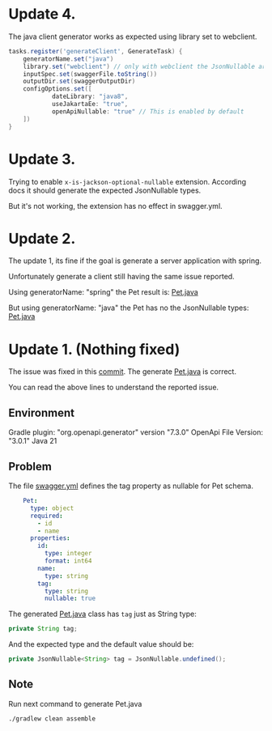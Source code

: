 # Update 4.

The java client generator works as expected using library set to webclient.

```groovy
tasks.register('generateClient', GenerateTask) {
    generatorName.set("java")
    library.set("webclient") // only with webclient the JsonNullable are generated properly
    inputSpec.set(swaggerFile.toString())
    outputDir.set(swaggerOutputDir)
    configOptions.set([
            dateLibrary: "java8",
            useJakartaEe: "true",
            openApiNullable: "true" // This is enabled by default
    ])
}
```

# Update 3.

Trying to enable `x-is-jackson-optional-nullable` extension. According docs it should generate the expected JsonNullable types.

But it's not working, the extension has no effect in swagger.yml.

# Update 2.

The update 1, its fine if the goal is generate a server application with spring.

Unfortunately generate a client still having the same issue reported.

Using generatorName: "spring" the Pet result is: [Pet.java](src/test/resources/Pet.java)

But using generatorName: "java" the Pet has no the JsonNullable types: [Pet.java](build/generated-src/swagger/src/main/java/org/openapitools/client/model/Pet.java)

# Update 1. (Nothing fixed)

The issue was fixed in this [commit](https://github.com/robertop87/opengen/commit/540a8dd4f6e51f4b95eff452f63e32a10dc50a48). The generate [Pet.java](src/test/resources/Pet.java) is correct.

You can read the above lines to understand the reported issue.


## Environment

Gradle plugin: "org.openapi.generator" version "7.3.0"
OpenApi File Version: "3.0.1"
Java 21

## Problem

The file [swagger.yml](swagger.yml) defines the tag property as nullable for Pet schema.

```yaml
    Pet:
      type: object
      required:
        - id
        - name
      properties:
        id:
          type: integer
          format: int64
        name:
          type: string
        tag:
          type: string
          nullable: true 
```

The generated [Pet.java](build/generated-src/swagger/src/main/java/org/openapitools/client/model/Pet.java) class has `tag` just as String type:

```java
private String tag;
```

And the expected type and the default value should be:

```java
private JsonNullable<String> tag = JsonNullable.undefined();
```

## Note

Run next command to generate Pet.java

```shell
./gradlew clean assemble
```
